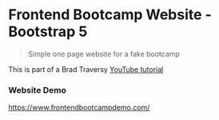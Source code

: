 # Frontend Bootcamp Website - Bootstrap 5

> Simple one page website for a fake bootcamp

This is part of a Brad Traversy [YouTube tutorial](https://www.youtube.com/watch?v=4sosXZsdy-s&t=186s)

### Website Demo

https://www.frontendbootcampdemo.com/
